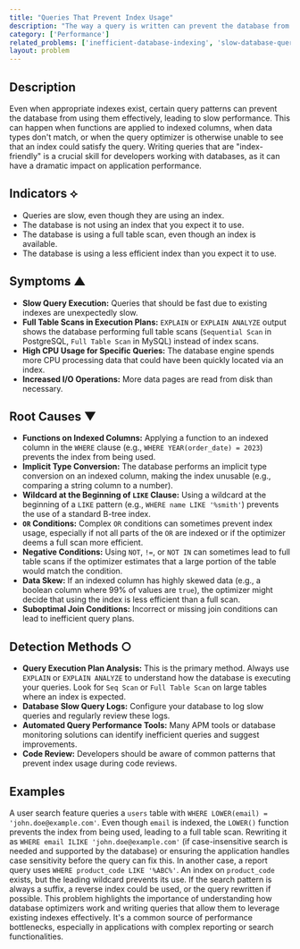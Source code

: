 ```yaml
---
title: "Queries That Prevent Index Usage"
description: "The way a query is written can prevent the database from using an available index, forcing slower full-table scans or less efficient index scans."
category: ['Performance']
related_problems: ['inefficient-database-indexing', 'slow-database-queries', 'database-query-performance-issues']
layout: problem
---
```


## Description
Even when appropriate indexes exist, certain query patterns can prevent the database from using them effectively, leading to slow performance. This can happen when functions are applied to indexed columns, when data types don't match, or when the query optimizer is otherwise unable to see that an index could satisfy the query. Writing queries that are "index-friendly" is a crucial skill for developers working with databases, as it can have a dramatic impact on application performance.

## Indicators ⟡
- Queries are slow, even though they are using an index.
- The database is not using an index that you expect it to use.
- The database is using a full table scan, even though an index is available.
- The database is using a less efficient index than you expect it to use.

## Symptoms ▲

- **Slow Query Execution:** Queries that should be fast due to existing indexes are unexpectedly slow.
- **Full Table Scans in Execution Plans:** `EXPLAIN` or `EXPLAIN ANALYZE` output shows the database performing full table scans (`Sequential Scan` in PostgreSQL, `Full Table Scan` in MySQL) instead of index scans.
- **High CPU Usage for Specific Queries:** The database engine spends more CPU processing data that could have been quickly located via an index.
- **Increased I/O Operations:** More data pages are read from disk than necessary.

## Root Causes ▼

- **Functions on Indexed Columns:** Applying a function to an indexed column in the `WHERE` clause (e.g., `WHERE YEAR(order_date) = 2023`) prevents the index from being used.
- **Implicit Type Conversion:** The database performs an implicit type conversion on an indexed column, making the index unusable (e.g., comparing a string column to a number).
- **Wildcard at the Beginning of `LIKE` Clause:** Using a wildcard at the beginning of a `LIKE` pattern (e.g., `WHERE name LIKE '%smith'`) prevents the use of a standard B-tree index.
- **`OR` Conditions:** Complex `OR` conditions can sometimes prevent index usage, especially if not all parts of the `OR` are indexed or if the optimizer deems a full scan more efficient.
- **Negative Conditions:** Using `NOT`, `!=`, or `NOT IN` can sometimes lead to full table scans if the optimizer estimates that a large portion of the table would match the condition.
- **Data Skew:** If an indexed column has highly skewed data (e.g., a boolean column where 99% of values are `true`), the optimizer might decide that using the index is less efficient than a full scan.
- **Suboptimal Join Conditions:** Incorrect or missing join conditions can lead to inefficient query plans.

## Detection Methods ○

- **Query Execution Plan Analysis:** This is the primary method. Always use `EXPLAIN` or `EXPLAIN ANALYZE` to understand how the database is executing your queries. Look for `Seq Scan` or `Full Table Scan` on large tables where an index is expected.
- **Database Slow Query Logs:** Configure your database to log slow queries and regularly review these logs.
- **Automated Query Performance Tools:** Many APM tools or database monitoring solutions can identify inefficient queries and suggest improvements.
- **Code Review:** Developers should be aware of common patterns that prevent index usage during code reviews.

## Examples
A user search feature queries a `users` table with `WHERE LOWER(email) = 'john.doe@example.com'`. Even though `email` is indexed, the `LOWER()` function prevents the index from being used, leading to a full table scan. Rewriting it as `WHERE email ILIKE 'john.doe@example.com'` (if case-insensitive search is needed and supported by the database) or ensuring the application handles case sensitivity before the query can fix this. In another case, a report query uses `WHERE product_code LIKE '%ABC%'`. An index on `product_code` exists, but the leading wildcard prevents its use. If the search pattern is always a suffix, a reverse index could be used, or the query rewritten if possible. This problem highlights the importance of understanding how database optimizers work and writing queries that allow them to leverage existing indexes effectively. It's a common source of performance bottlenecks, especially in applications with complex reporting or search functionalities.
